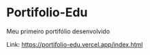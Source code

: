 # Portifolio-Edu
Meu primeiro portifólio desenvolvido

Link: https://portifolio-edu.vercel.app/index.html
